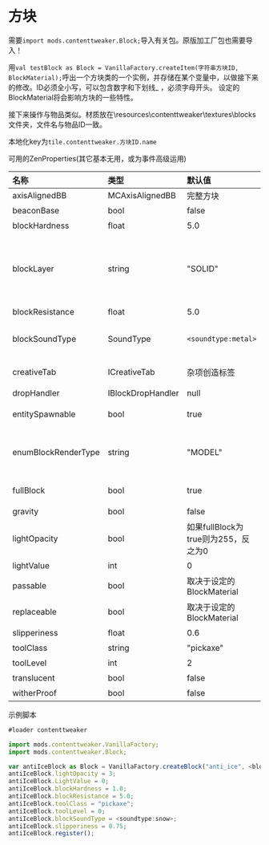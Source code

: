 # 方块



需要`import mods.contenttweaker.Block;`导入有关包。原版加工厂包也需要导入！

用`val testBlock as Block = VanillaFactory.createItem(字符串方块ID, BlockMaterial);`呼出一个方块类的一个实例，并存储在某个变量中，以做接下来的修改。ID必须全小写，可以包含数字和下划线\_ ，必须字母开头。 设定的BlockMaterial将会影响方块的一些特性。

接下来操作与物品类似。材质放在\resources\contenttweaker\textures\blocks文件夹，文件名与物品ID一致。

本地化key为`tile.contenttweaker.方块ID.name`

可用的ZenProperties\(其它基本无用，或为事件高级运用\)

| 名称 | 类型 | 默认值 | 描述 |
| :--- | :--- | :--- | :--- |
| axisAlignedBB | MCAxisAlignedBB | 完整方块 | 设置方块碰撞箱 |
| beaconBase | bool | false | 是否可作为信标基座 |
| blockHardness | float | 5.0 | 方块硬度 |
| blockLayer | string | "SOLID" | 可用“SOLID”, “CUTOUT\_MIPPED”, “CUTOUT”, “TRANSLUCENT”之一，如果方块材质有透明的，需用“TRANSLUCENT” |
| blockResistance | float | 5.0 | 方块防爆等级 |
| blockSoundType | SoundType | `<soundtype:metal>` | 设置方块声音，方块放置破坏时的声音，记得记得/ct soundtype指令 |
| creativeTab | ICreativeTab | 杂项创造标签 | 设置物品所在创造标签，记得/ct creativetab指令 |
| dropHandler | IBlockDropHandler | null | 函数，用于设定方块掉落物 |
| entitySpawnable | bool | true | 生物是否可以在这个方块上生成 |
| enumBlockRenderType | string | "MODEL" | 可用“INVISIBLE”, “LIQUID”, “ENTITYBLOCK\_ANIMATED”, “MODEL” 其中之一，用于设定这个方块如何渲染 |
| fullBlock | bool | true | 是否为完整方块，用于渲染和光照计算 |
| gravity | bool | false | 是否受重力影响 |
| lightOpacity | bool | 如果fullBlock为true则为255，反之为0 | 设置不透明度，用于光照计算 |
| lightValue | int | 0 | 设置方块光照等级，最大为15 |
| passable | bool | 取决于设定的BlockMaterial | 玩家是否可通过这个方块 |
| replaceable | bool | 取决于设定的BlockMaterial | 玩家是否可直接替换这个方块，比如原版的草 |
| slipperiness | float | 0.6 | 设置方块滑度，冰为0.98 |
| toolClass | string | "pickaxe" | 设置方块需要什么工具挖掘 |
| toolLevel | int | 2 | 设置方块需要多少挖掘等级 |
| translucent | bool | false | 方块是否为（半）透明 |
| witherProof | bool | false | 方块是否可抵御凋灵爆炸 |

示例脚本

```javascript
#loader contenttweaker

import mods.contenttweaker.VanillaFactory;
import mods.contenttweaker.Block;

var antiIceBlock as Block = VanillaFactory.createBlock("anti_ice", <blockmaterial:ice>);
antiIceBlock.lightOpacity = 3;
antiIceBlock.LightValue = 0;
antiIceBlock.blockHardness = 1.0;
antiIceBlock.blockResistance = 5.0;
antiIceBlock.toolClass = "pickaxe";
antiIceBlock.toolLevel = 0;
antiIceBlock.blockSoundType = <soundtype:snow>;
antiIceBlock.slipperiness = 0.75;
antiIceBlock.register();
```

